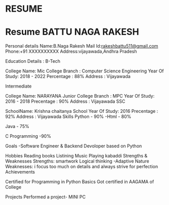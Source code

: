 # RESUME
Resume
BATTU NAGA RAKESH
==================

Personal details
Name:B.Naga Rakesh
Mail Id:rakeshbattu511@gmail.com
Phone:+91 XXXXXXXXXX
Address:vijayawada,Andhra Pradesh

Education Details :
B-Tech

College Name: Mic College
Branch : Computer Science Engineering
Year Of Study: 2018 - 2022
Percentage : 88%
Address : Vijayawada

Intermediate

College Name: NARAYANA Junior College
Branch : MPC
Year Of Study: 2016 - 2018
Precentage : 90%
Address : Vijayawada
SSC

SchoolName: Krishna chaitanya School
Year Of Study: 2016
Precentage : 92%
Address : Vijayawada
Skills
Python - 90%
-Html - 80%

Java - 75%

C Programming -90%

Goals
-Software Engineer & Backend Devoloper based on Python

Hobbies
Reading books
Listining Music
Playing kabaddi
Strengths & Weaknesses
Strengths:
smartwork
Logical thinking -Adaptive Nature
Weaknesses:
i focus too much on details and always strive for perfection
Achievements

Certified for Programming in Python Basics
Got certified in AAGAMA of College

Projects
Performed a project- MINI PC
